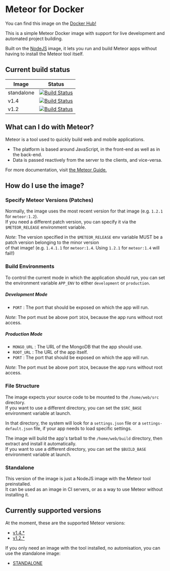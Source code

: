 Meteor for Docker
=================

You can find this image on the [Docker Hub!](https://hub.docker.com/r/larsvh/meteor/)

This is a simple Meteor Docker image with support for live development and automated project building.

Built on the [NodeJS](https://hub.docker.com/_/node/) image, it lets you run and build Meteor apps without having to install the Meteor tool itself.

## Current build status

|Image      |Status   |
|---        |---      |
|standalone |[![Build Status](https://travis-ci.org/larsvanherk/docker-meteor.svg?branch=standalone)](https://travis-ci.org/larsvanherk/docker-meteor)|
|v1.4       |[![Build Status](https://travis-ci.org/larsvanherk/docker-meteor.svg?branch=v1.4)](https://travis-ci.org/larsvanherk/docker-meteor)      |
|v1.2       |[![Build Status](https://travis-ci.org/larsvanherk/docker-meteor.svg?branch=v1.2)](https://travis-ci.org/larsvanherk/docker-meteor)      |

## What can I do with Meteor?

Meteor is a tool used to quickly build web and mobile applications.

* The platform is based around JavaScript, in the front-end as well as in the back-end.  
* Data is passed reactively from the server to the clients, and vice-versa.

For more documentation, visit [the Meteor Guide.](https://guide.meteor.com/)

## How do I use the image?

### Specify Meteor Versions (Patches)

Normally, the image uses the most recent version for that image (e.g. `1.2.1` for `meteor:1.2`).  
If you need a different patch version, you can specify it via the `$METEOR_RELEASE` environment variable.

*Note*: The version specified in the `$METEOR_RELEASE` env variable MUST be a patch version belonging to the minor version  
of that image! (e.g. `1.4.1.1` for `meteor:1.4`. Using `1.2.1` for `meteor:1.4` will fail!)

### Build Environments

To control the current mode in which the application should run, you can set the
environment variable `APP_ENV` to either `development` or `production`.

##### Development Mode

* `PORT` : The port that should be exposed on which the app will run.

*Note*: The port must be above port `1024`, because the app runs without root access.

##### Production Mode

* `MONGO_URL` : The URL of the MongoDB that the app should use.
* `ROOT_URL` : The URL of the app itself.
* `PORT` : The port that should be exposed on which the app will run.

*Note*: The port must be above port `1024`, because the app runs without root access.

### File Structure

The image expects your source code to be mounted to the `/home/web/src` directory.  
If you want to use a different directory, you can set the `$SRC_BASE` environment variable at launch.

In that directory, the system will look for a `settings.json` file or a `settings-default.json`
file, if your app needs to load specific settings.

The image will build the app's tarball to the `/home/web/build` directory, then extract and install it
automatically.  
If you want to use a different directory, you can set the `$BUILD_BASE` environment variable at launch.

### Standalone

This version of the image is just a NodeJS image with the Meteor tool preinstalled.  
It can be used as an image in CI servers, or as a way to use Meteor without installing it.

## Currently supported versions

At the moment, these are the supported Meteor versions:

* [v1.4.*](https://github.com/larsvanherk/docker-meteor/tree/v1.4)
* [v1.2.*](https://github.com/larsvanherk/docker-meteor/tree/v1.2)

If you only need an image with the tool installed, no automisation, you can use the standalone image:

* [STANDALONE](https://github.com/larsvanherk/docker-meteor/tree/standalone)

